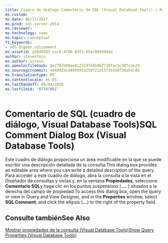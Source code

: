 ```yaml
---
title: Cuadro de diálogo Comentario de SQL (Visual Database Tools) | Microsoft Docs
ms.custom: ''
ms.date: 06/13/2017
ms.prod: sql-server-2014
ms.reviewer: ''
ms.technology: ssms
ms.topic: conceptual
f1_keywords:
- vdt.dlgbox.sqlcomment
ms.assetid: a384b583-cec5-4f86-8353-954c989dd94d
author: stevestein
ms.author: sstein
ms.openlocfilehash: 8e270fb80ae8122197d4b06f710fac5c307e3e2d
ms.sourcegitcommit: ad4d92dce894592a259721a1571b1d8736abacdb
ms.translationtype: MT
ms.contentlocale: es-ES
ms.lasthandoff: 08/04/2020
ms.locfileid: "87747861"
---
```

# <a name="sql-comment-dialog-box-visual-database-tools"></a><span data-ttu-id="fcf7a-102">Comentario de SQL (cuadro de diálogo, Visual Database Tools)</span><span class="sxs-lookup"><span data-stu-id="fcf7a-102">SQL Comment Dialog Box (Visual Database Tools)</span></span>
  <span data-ttu-id="fcf7a-103">Este cuadro de diálogo proporciona un área modificable en la que se puede escribir una descripción detallada de la consulta.</span><span class="sxs-lookup"><span data-stu-id="fcf7a-103">This dialog box provides an editable area where you can write a detailed description of the query.</span></span> <span data-ttu-id="fcf7a-104">Para acceder a este cuadro de diálogo, abra la consulta o la vista en el Diseñador de consultas y vistas y, en la ventana **Propiedades**, seleccione **Comentario SQL**y haga clic en los puntos suspensivos ( **...** ) situados a la derecha del campo de propiedad.</span><span class="sxs-lookup"><span data-stu-id="fcf7a-104">To access this dialog box, open the query or view in Query and View Designer, and in the **Properties** window, select **SQL Comment**, and click the ellipsis (**...**) to the right of the property field.</span></span>  
  
## <a name="see-also"></a><span data-ttu-id="fcf7a-105">Consulte también</span><span class="sxs-lookup"><span data-stu-id="fcf7a-105">See Also</span></span>  
 [<span data-ttu-id="fcf7a-106">Mostrar propiedades de la consulta &#40;Visual Database Tools&#41;</span><span class="sxs-lookup"><span data-stu-id="fcf7a-106">Show Query Properties &#40;Visual Database Tools&#41;</span></span>](visual-database-tools.md)  
  
  

